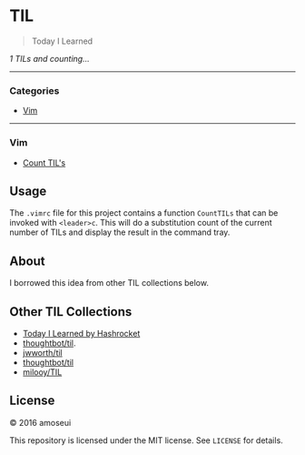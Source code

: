 # TIL

> Today I Learned

_1 TILs and counting..._

---

### Categories

* [Vim](#vim)

---

### Vim

- [Count TIL's](vim/count-tils.md)

## Usage

The `.vimrc` file for this project contains a function `CountTILs` that can
be invoked with `<leader>c`. This will do a substitution count of the
current number of TILs and display the result in the command tray.

## About

I borrowed this idea from other TIL collections below.

## Other TIL Collections

* [Today I Learned by Hashrocket](https://til.hashrocket.com)
* [thoughtbot/til](https://github.com/thoughtbot/til).
* [jwworth/til](https://github.com/jwworth/til)
* [thoughtbot/til](https://github.com/thoughtbot/til)
* [milooy/TIL](https://github.com/milooy/TIL)

## License

&copy; 2016 amoseui

This repository is licensed under the MIT license. See `LICENSE` for
details.
